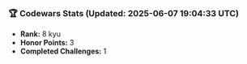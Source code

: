 ### 🏆 Codewars Stats (Updated: 2025-06-07 19:04:33 UTC)

- **Rank:** 8 kyu
- **Honor Points:** 3
- **Completed Challenges:** 1
